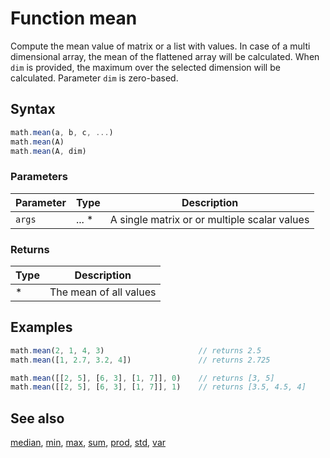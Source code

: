 <!-- Note: This file is automatically generated from source code comments. Changes made in this file will be overridden. -->

# Function mean

Compute the mean value of matrix or a list with values.
In case of a multi dimensional array, the mean of the flattened array
will be calculated. When `dim` is provided, the maximum over the selected
dimension will be calculated. Parameter `dim` is zero-based.


## Syntax

```js
math.mean(a, b, c, ...)
math.mean(A)
math.mean(A, dim)
```

### Parameters

Parameter | Type | Description
--------- | ---- | -----------
`args` | ... * | A single matrix or or multiple scalar values

### Returns

Type | Description
---- | -----------
* | The mean of all values


## Examples

```js
math.mean(2, 1, 4, 3)                     // returns 2.5
math.mean([1, 2.7, 3.2, 4])               // returns 2.725

math.mean([[2, 5], [6, 3], [1, 7]], 0)    // returns [3, 5]
math.mean([[2, 5], [6, 3], [1, 7]], 1)    // returns [3.5, 4.5, 4]
```


## See also

[median](median.md),
[min](min.md),
[max](max.md),
[sum](sum.md),
[prod](prod.md),
[std](std.md),
[var](var.md)
